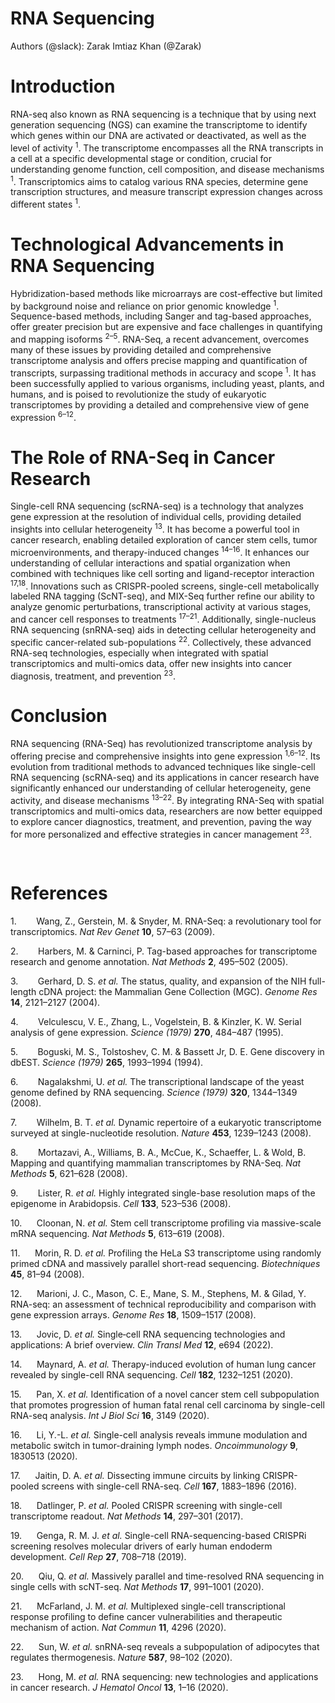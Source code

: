 # RNA Sequencing
Authors (@slack): Zarak Imtiaz Khan (@Zarak)

# Introduction

RNA-seq also known as RNA sequencing is a technique that by using next generation sequencing (NGS) can examine the transcriptome to identify which genes within our DNA are activated or deactivated, as well as the level of activity <sup>1</sup>. The transcriptome encompasses all the RNA transcripts in a cell at a specific developmental stage or condition, crucial for understanding genome function, cell composition, and disease mechanisms <sup>1</sup>. Transcriptomics aims to catalog various RNA species, determine gene transcription structures, and measure transcript expression changes across different states <sup>1</sup>.


# Technological Advancements in RNA Sequencing

Hybridization-based methods like microarrays are cost-effective but limited by background noise and reliance on prior genomic knowledge <sup>1</sup>. Sequence-based methods, including Sanger and tag-based approaches, offer greater precision but are expensive and face challenges in quantifying and mapping isoforms <sup>2–5</sup>. RNA-Seq, a recent advancement, overcomes many of these issues by providing detailed and comprehensive transcriptome analysis and offers precise mapping and quantification of transcripts, surpassing traditional methods in accuracy and scope <sup>1</sup>. It has been successfully applied to various organisms, including yeast, plants, and humans, and is poised to revolutionize the study of eukaryotic transcriptomes by providing a detailed and comprehensive view of gene expression <sup>6–12</sup>.


# The Role of RNA-Seq in Cancer Research

Single-cell RNA sequencing (scRNA-seq) is a technology that analyzes gene expression at the resolution of individual cells, providing detailed insights into cellular heterogeneity <sup>13</sup>. It has become a powerful tool in cancer research, enabling detailed exploration of cancer stem cells, tumor microenvironments, and therapy-induced changes <sup>14–16</sup>. It enhances our understanding of cellular interactions and spatial organization when combined with techniques like cell sorting and ligand-receptor interaction <sup>17,18</sup>. Innovations such as CRISPR-pooled screens, single-cell metabolically labeled RNA tagging (ScNT-seq), and MIX-Seq further refine our ability to analyze genomic perturbations, transcriptional activity at various stages, and cancer cell responses to treatments <sup>17–21</sup>. Additionally, single-nucleus RNA sequencing (snRNA-seq) aids in detecting cellular heterogeneity and specific cancer-related sub-populations <sup>22</sup>. Collectively, these advanced RNA-seq technologies, especially when integrated with spatial transcriptomics and multi-omics data, offer new insights into cancer diagnosis, treatment, and prevention <sup>23</sup>.


# Conclusion

RNA sequencing (RNA-Seq) has revolutionized transcriptome analysis by offering precise and comprehensive insights into gene expression <sup>1,6–12</sup>. Its evolution from traditional methods to advanced techniques like single-cell RNA sequencing (scRNA-seq) and its applications in cancer research have significantly enhanced our understanding of cellular heterogeneity, gene activity, and disease mechanisms <sup>13–22</sup>. By integrating RNA-Seq with spatial transcriptomics and multi-omics data, researchers are now better equipped to explore cancer diagnostics, treatment, and prevention, paving the way for more personalized and effective strategies in cancer management <sup>23</sup>.

 


# References

1.        Wang, Z., Gerstein, M. & Snyder, M. RNA-Seq: a revolutionary tool for transcriptomics. _Nat Rev Genet_ **10**, 57–63 (2009).

2.        Harbers, M. & Carninci, P. Tag-based approaches for transcriptome research and genome annotation. _Nat Methods_ **2**, 495–502 (2005).

3.        Gerhard, D. S. _et al._ The status, quality, and expansion of the NIH full-length cDNA project: the Mammalian Gene Collection (MGC). _Genome Res_ **14**, 2121–2127 (2004).

4.        Velculescu, V. E., Zhang, L., Vogelstein, B. & Kinzler, K. W. Serial analysis of gene expression. _Science (1979)_ **270**, 484–487 (1995).

5.        Boguski, M. S., Tolstoshev, C. M. & Bassett Jr, D. E. Gene discovery in dbEST. _Science (1979)_ **265**, 1993–1994 (1994).

6.        Nagalakshmi, U. _et al._ The transcriptional landscape of the yeast genome defined by RNA sequencing. _Science (1979)_ **320**, 1344–1349 (2008).

7.        Wilhelm, B. T. _et al._ Dynamic repertoire of a eukaryotic transcriptome surveyed at single-nucleotide resolution. _Nature_ **453**, 1239–1243 (2008).

8.        Mortazavi, A., Williams, B. A., McCue, K., Schaeffer, L. & Wold, B. Mapping and quantifying mammalian transcriptomes by RNA-Seq. _Nat Methods_ **5**, 621–628 (2008).

9.        Lister, R. _et al._ Highly integrated single-base resolution maps of the epigenome in Arabidopsis. _Cell_ **133**, 523–536 (2008).

10.      Cloonan, N. _et al._ Stem cell transcriptome profiling via massive-scale mRNA sequencing. _Nat Methods_ **5**, 613–619 (2008).

11.      Morin, R. D. _et al._ Profiling the HeLa S3 transcriptome using randomly primed cDNA and massively parallel short-read sequencing. _Biotechniques_ **45**, 81–94 (2008).

12.      Marioni, J. C., Mason, C. E., Mane, S. M., Stephens, M. & Gilad, Y. RNA-seq: an assessment of technical reproducibility and comparison with gene expression arrays. _Genome Res_ **18**, 1509–1517 (2008).

13.      Jovic, D. _et al._ Single‐cell RNA sequencing technologies and applications: A brief overview. _Clin Transl Med_ **12**, e694 (2022).

14.      Maynard, A. _et al._ Therapy-induced evolution of human lung cancer revealed by single-cell RNA sequencing. _Cell_ **182**, 1232–1251 (2020).

15.      Pan, X. _et al._ Identification of a novel cancer stem cell subpopulation that promotes progression of human fatal renal cell carcinoma by single-cell RNA-seq analysis. _Int J Biol Sci_ **16**, 3149 (2020).

16.      Li, Y.-L. _et al._ Single-cell analysis reveals immune modulation and metabolic switch in tumor-draining lymph nodes. _Oncoimmunology_ **9**, 1830513 (2020).

17.      Jaitin, D. A. _et al._ Dissecting immune circuits by linking CRISPR-pooled screens with single-cell RNA-seq. _Cell_ **167**, 1883–1896 (2016).

18.      Datlinger, P. _et al._ Pooled CRISPR screening with single-cell transcriptome readout. _Nat Methods_ **14**, 297–301 (2017).

19.      Genga, R. M. J. _et al._ Single-cell RNA-sequencing-based CRISPRi screening resolves molecular drivers of early human endoderm development. _Cell Rep_ **27**, 708–718 (2019).

20.      Qiu, Q. _et al._ Massively parallel and time-resolved RNA sequencing in single cells with scNT-seq. _Nat Methods_ **17**, 991–1001 (2020).

21.      McFarland, J. M. _et al._ Multiplexed single-cell transcriptional response profiling to define cancer vulnerabilities and therapeutic mechanism of action. _Nat Commun_ **11**, 4296 (2020).

22.      Sun, W. _et al._ snRNA-seq reveals a subpopulation of adipocytes that regulates thermogenesis. _Nature_ **587**, 98–102 (2020).

23.      Hong, M. _et al._ RNA sequencing: new technologies and applications in cancer research. _J Hematol Oncol_ **13**, 1–16 (2020).

 
